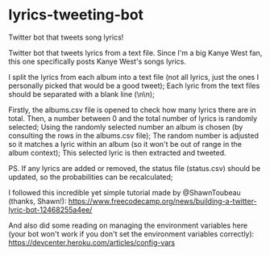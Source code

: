 # lyrics-tweeting-bot
Twitter bot that tweets song lyrics! 

Twitter bot that tweets lyrics from a text file. Since I'm a big Kanye West fan, this one specifically posts Kanye West's songs lyrics.

I split the lyrics from each album into a text file (not all lyrics, just the ones I personally picked that would be a good tweet); Each lyric from the text files should be separated with a blank line (\n\n);


Firstly, the albums.csv file is opened to check how many lyrics there are in total.
Then, a number between 0 and the total number of lyrics is randomly selected;
Using the randomly selected number an album is chosen (by consulting the rows in the albums.csv file);
The random number is adjusted so it matches a lyric within an album (so it won't be out of range in the album context);
This selected lyric is then extracted and tweeted.

PS. If any lyrics are added or removed, the status file (status.csv) should be updated, so the probabilities can be recalculated;

I followed this incredible yet simple tutorial made by @ShawnToubeau (thanks, Shawn!): https://www.freecodecamp.org/news/building-a-twitter-lyric-bot-12468255a4ee/

And also did some reading on managing the environment variables here (your bot won't work if you don't set the environment variables correctly): https://devcenter.heroku.com/articles/config-vars

